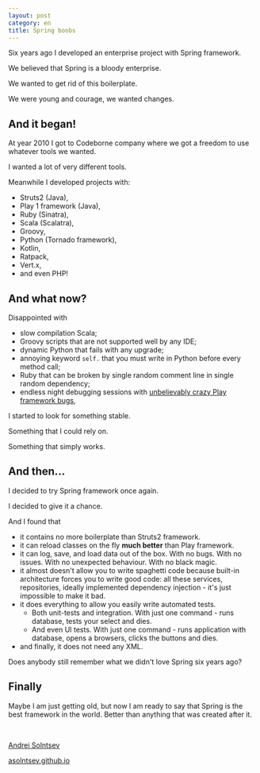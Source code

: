 ```yaml
---
layout: post
category: en
title: Spring boobs
---
```


Six years ago I developed an enterprise project with Spring framework.

We believed that Spring is a bloody enterprise.
 
We wanted to get rid of this boilerplate.

We were young and courage, we wanted changes.

<!--more-->

## And it began!

At year 2010 I got to Codeborne company where we got a freedom to use whatever tools we wanted.

I wanted a lot of very different tools.

Meanwhile I developed projects with:

* Struts2 (Java), 
* Play 1 framework (Java),
* Ruby (Sinatra),
* Scala (Scalatra), 
* Groovy,
* Python (Tornado framework),
* Kotlin,
* Ratpack,
* Vert.x,
* and even PHP! 

## And what now?

Disappointed with
* slow compilation Scala;
* Groovy scripts that are not supported well by any IDE; 
* dynamic Python that fails with any upgrade;
* annoying keyword `self.` that you must write in Python before every method call;
* Ruby that can be broken by single random comment line in single random dependency; 
* endless night debugging sessions with [unbelievably crazy Play framework bugs](https://www.youtube.com/watch?v=Wi3uLRlOWeU), 

I started to look for something stable.

Something that I could rely on.

Something that simply works. 

## And then... 

I decided to try Spring framework once again.

I decided to give it a chance.

And I found that 
 
* it contains no more boilerplate than Struts2 framework.
* it can reload classes on the fly **much better** than Play framework.
* it can log, save, and load data out of the box. With no bugs. With no issues. With no unexpected behaviour. With no black magic.
* it almost doesn't allow you to write spaghetti code because built-in architecture 
forces you to write good code: all these services, repositories, 
ideally implemented dependency injection - it's just impossible to make it bad.
* it does everything to allow you easily write automated tests.
  * Both unit-tests and integration. With just one command - runs database, tests your select and dies.
  * And even UI tests. With just one command - runs application with database, opens a browsers, clicks the buttons and dies. 
* and finally, it does not need any XML.  

Does anybody still remember what we didn't love Spring six years ago?

## Finally

Maybe I am just getting old, but now I am ready to say that Spring is the best framework in the world.
Better than anything that was created after it. 

<br/>


[Andrei Solntsev](https://twitter.com/asolntsev) 

[asolntsev.github.io](https://asolntsev.github.io/en)
